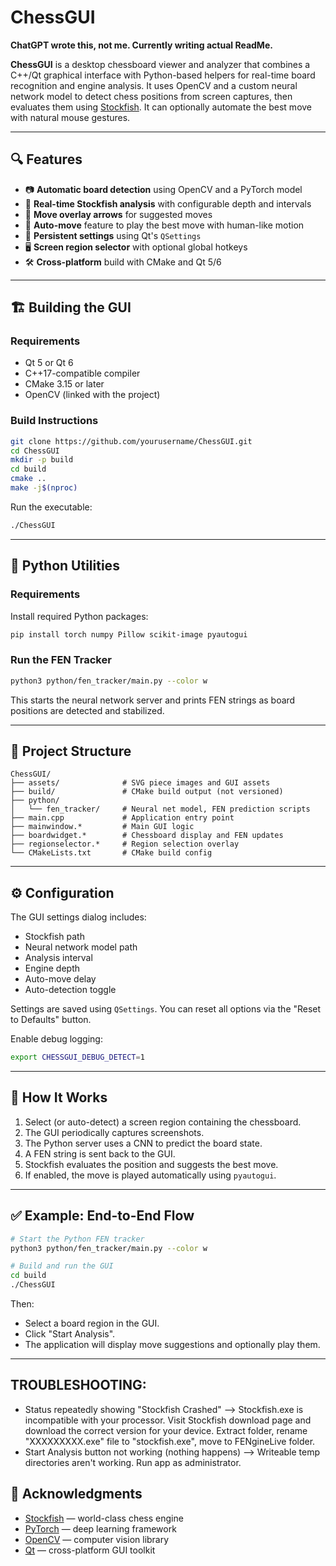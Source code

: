 # ChessGUI
**ChatGPT wrote this, not me. Currently writing actual ReadMe.**


**ChessGUI** is a desktop chessboard viewer and analyzer that combines a C++/Qt graphical interface with Python-based helpers for real-time board recognition and engine analysis. It uses OpenCV and a custom neural network model to detect chess positions from screen captures, then evaluates them using [Stockfish](https://stockfishchess.org/). It can optionally automate the best move with natural mouse gestures.

---

## 🔍 Features

- 📷 **Automatic board detection** using OpenCV and a PyTorch model  
- 🧠 **Real-time Stockfish analysis** with configurable depth and intervals  
- 🎯 **Move overlay arrows** for suggested moves  
- 🔁 **Auto-move** feature to play the best move with human-like motion  
- 💾 **Persistent settings** using Qt's `QSettings`  
- 🖥️ **Screen region selector** with optional global hotkeys  
- 🛠️ **Cross-platform** build with CMake and Qt 5/6  

---

## 🏗️ Building the GUI

### Requirements

- Qt 5 or Qt 6
- C++17-compatible compiler
- CMake 3.15 or later
- OpenCV (linked with the project)

### Build Instructions

```bash
git clone https://github.com/yourusername/ChessGUI.git
cd ChessGUI
mkdir -p build
cd build
cmake ..
make -j$(nproc)
```

Run the executable:

```bash
./ChessGUI
```

---

## 🐍 Python Utilities

### Requirements

Install required Python packages:

```bash
pip install torch numpy Pillow scikit-image pyautogui
```

### Run the FEN Tracker

```bash
python3 python/fen_tracker/main.py --color w
```

This starts the neural network server and prints FEN strings as board positions are detected and stabilized.

---

## 📁 Project Structure

```
ChessGUI/
├── assets/              # SVG piece images and GUI assets
├── build/               # CMake build output (not versioned)
├── python/
│   └── fen_tracker/     # Neural net model, FEN prediction scripts
├── main.cpp             # Application entry point
├── mainwindow.*         # Main GUI logic
├── boardwidget.*        # Chessboard display and FEN updates
├── regionselector.*     # Region selection overlay
└── CMakeLists.txt       # CMake build config
```

---

## ⚙️ Configuration

The GUI settings dialog includes:

- Stockfish path
- Neural network model path
- Analysis interval
- Engine depth
- Auto-move delay
- Auto-detection toggle

Settings are saved using `QSettings`. You can reset all options via the "Reset to Defaults" button.

Enable debug logging:

```bash
export CHESSGUI_DEBUG_DETECT=1
```

---

## 🧠 How It Works

1. Select (or auto-detect) a screen region containing the chessboard.
2. The GUI periodically captures screenshots.
3. The Python server uses a CNN to predict the board state.
4. A FEN string is sent back to the GUI.
5. Stockfish evaluates the position and suggests the best move.
6. If enabled, the move is played automatically using `pyautogui`.

---

## ✅ Example: End-to-End Flow

```bash
# Start the Python FEN tracker
python3 python/fen_tracker/main.py --color w

# Build and run the GUI
cd build
./ChessGUI
```

Then:
- Select a board region in the GUI.
- Click "Start Analysis".
- The application will display move suggestions and optionally play them.


---

## TROUBLESHOOTING:
- Status repeatedly showing "Stockfish Crashed" --> Stockfish.exe is incompatible with your processor. 
Visit Stockfish download page and download the correct version for your device. Extract folder, rename "XXXXXXXXX.exe" file to "stockfish.exe", move to FENgineLive folder.
- Start Analysis button not working (nothing happens) --> Writeable temp directories aren't working. Run app as administrator.

## 🙌 Acknowledgments

- [Stockfish](https://stockfishchess.org/) — world-class chess engine
- [PyTorch](https://pytorch.org/) — deep learning framework
- [OpenCV](https://opencv.org/) — computer vision library
- [Qt](https://www.qt.io/) — cross-platform GUI toolkit
